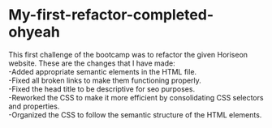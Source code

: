 # My-first-refactor-completed-ohyeah

This first challenge of the bootcamp was to refactor the given Horiseon website. These are the changes that I have made:<br>
-Added appropriate semantic elements in the HTML file.<br>
-Fixed all broken links to make them functioning properly.<br>
-Fixed the head title to be descriptive for seo purposes.<br>
-Reworked the CSS to make it more efficient by consolidating CSS selectors and properties.<br>
-Organized the CSS to follow the semantic structure of the HTML elements.<br>
